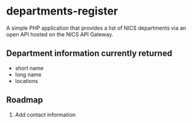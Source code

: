 # departments-register

A simple PHP application that provides a list of NICS departments via an open API hosted on the NICS API Gateway.

## Department information currently returned

- short name
- long name
- locations

## Roadmap

1. Add contact information
